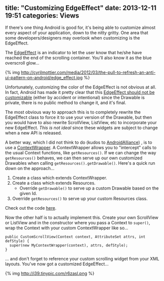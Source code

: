 title: "Customizing EdgeEffect"
date: 2013-12-11 19:51
categories: Views
---
If there's one thing Android is good for, it's being able to customize almost every aspect of your application, down to the nitty gritty. One area that some developers/designers may overlook when customizing is the EdgeEffect.

The [EdgeEffect](http://developer.android.com/reference/android/widget/EdgeEffect.html) is an indicator to let the user know that he/she have reached the end of the scrolling container. You'll also know it as the blue overscroll glow... <!-- more -->

{% img http://cyrilmottier.com/media/2012/03/the-pull-to-refresh-an-anti-ui-pattern-on-android/edge_effect.jpg %}

Unfortunately, customizing the color of the EdgeEffect is not obvious at all. In fact, Android has made it pretty clear that this [EdgeEffect should not be customizable](https://github.com/android/platform_frameworks_base/blob/master/core/java/android/widget/EdgeEffect.java#L139-L140) (either by accident or intentional) since the Drawable is private, there is no public method to change it, and it's final.

The most obvious way to approach this is to completely rewrite the EdgeEffect class to force it to use your version of the Drawable, but then you would have to also rewrite ScrollView, ListView, etc to incorporate your new EdgeEffect. *This is not ideal* since these widgets are subject to change when a new API is released.

A better way, which I did not think to do (kudos to [AndroidAlliance](https://github.com/AndroidAlliance/EdgeEffectOverride)) , is to use a [ContextWrapper](http://developer.android.com/reference/android/content/ContextWrapper.html). A ContextWrapper allows you to "intercept" calls to the usual Context functions, like `getResources()`. If we can change the way `getResources()` behaves, we can then serve up our own customized Drawables when calling `getResources().getDrawable()`. Here's a quick run down on the approach...

1. Create a class which extends ContextWrapper.
2. Create a class which extends Resources.
    * Override `getDrawable()` to serve up a custom Drawable based on the given Id.
3. Override `getResources()` to serve up your custom Resources class.

Check out the code [here](https://gist.github.com/alexfu/7921852).

Now the other half is to actually implement this. Create your own ScrollView or ListView and in the constructor where you pass a Context to `super()`, wrap the Context with your custom ContextWrapper like so...

    public CustomScrollView(Context context, AttributeSet attrs, int defStyle) {
      super(new MyContextWrapper(context), attrs, defStyle);
    }

... and don't forget to reference your custom scrolling widget from your XML layouts. You've now got a customized EdgeEffect...

{% img http://i39.tinypic.com/r6zasl.png %}
